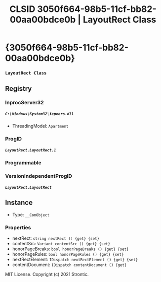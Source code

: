 ﻿---
title: "CLSID 3050f664-98b5-11cf-bb82-00aa00bdce0b | LayoutRect Class"
excerpt: What is COM-Object CLSID 3050f664-98b5-11cf-bb82-00aa00bdce0b?
---

# {3050f664-98b5-11cf-bb82-00aa00bdce0b}

### `LayoutRect Class`

## Registry


### InprocServer32

##### `C:\Windows\System32\iepeers.dll`
* ThreadingModel: `Apartment`

### ProgID

##### `LayoutRect.LayoutRect.1`

### Programmable


### VersionIndependentProgID

##### `LayoutRect.LayoutRect`

## Instance

* Type: `__ComObject`

### Properties

* nextRect: `string nextRect () {get} {set} `
* contentSrc: `Variant contentSrc () {get} {set} `
* honorPageBreaks: `bool honorPageBreaks () {get} {set} `
* honorPageRules: `bool honorPageRules () {get} {set} `
* nextRectElement: `IDispatch nextRectElement () {get} {set} `
* contentDocument: `IDispatch contentDocument () {get} `

MIT License. Copyright (c) 2021 Strontic.


